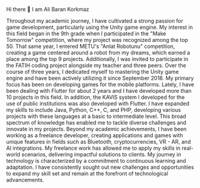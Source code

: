 Hi there 👋 I am Ali Baran Korkmaz

Throughout my academic journey, I have cultivated a strong passion for
game development, particularly using the Unity game engine. My interest
in this field began in the 9th grade when I participated in the "Make
Tomorrow" competition, where my project was recognized among the top
50. That same year, I entered METU's "Anlat Robotunu" competition,
creating a game centered around a robot from my dreams, which earned
a place among the top 9 projects.
Additionally, I was invited to participate in the FATIH coding project
alongside my teacher and three peers. Over the course of three years, I
dedicated myself to mastering the Unity game engine and have been
actively utilizing it since September 2018. My primary focus has been on
developing games for the mobile platforms.
Lately, I have been dealing with Flutter for about 2 years and I have
developed more than 10 projects in this field. In addition, the KAVIS system
I developed for the use of public institutions was also developed with
Flutter.
I have expanded my skills to include Java, Python, C++, C, and PHP,
developing various projects with these languages at a basic to
intermediate level. This broad spectrum of knowledge has enabled me to
tackle diverse challenges and innovate in my projects.
Beyond my academic achievements, I have been working as a freelance
developer, creating applications and games with unique features in fields
such as Bluetooth, cryptocurrencies, VR - AR, and AI integrations. My
freelance work has allowed me to apply my skills in real-world scenarios,
delivering impactful solutions to clients.
My journey in technology is characterized by a commitment to continuous
learning and adaptation. I have consistently sought out new challenges
and opportunities to expand my skill set and remain at the forefront of
technological advancements.
